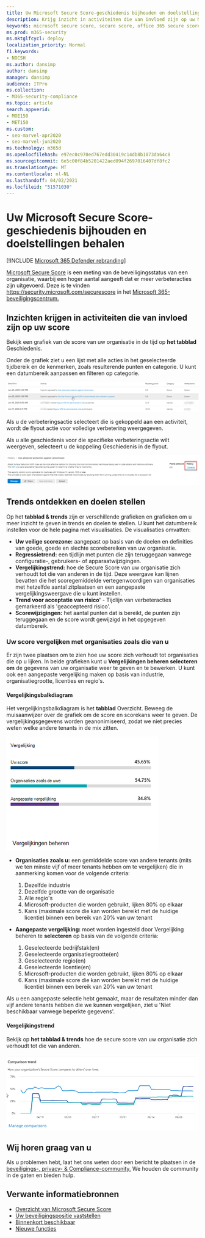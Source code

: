 ```yaml
---
title: Uw Microsoft Secure Score-geschiedenis bijhouden en doelstellingen behalen
description: Krijg inzicht in activiteiten die van invloed zijn op uw Microsoft Secure Score. Ontdek trends en stel doelen.
keywords: microsoft secure score, secure score, office 365 secure score, microsoft security score, microsoft 365 security center, improvement actions
ms.prod: m365-security
ms.mktglfcycl: deploy
localization_priority: Normal
f1.keywords:
- NOCSH
ms.author: dansimp
author: dansimp
manager: dansimp
audience: ITPro
ms.collection:
- M365-security-compliance
ms.topic: article
search.appverid:
- MOE150
- MET150
ms.custom:
- seo-marvel-apr2020
- seo-marvel-jun2020
ms.technology: m365d
ms.openlocfilehash: e97ec0c970ed767edd30419c14db8b1073da64c8
ms.sourcegitcommit: 6e5c00f84b5201422aed094f2697016407df8fc2
ms.translationtype: MT
ms.contentlocale: nl-NL
ms.lasthandoff: 04/02/2021
ms.locfileid: "51571030"
---
```

# <a name="track-your-microsoft-secure-score-history-and-meet-goals"></a>Uw Microsoft Secure Score-geschiedenis bijhouden en doelstellingen behalen

[!INCLUDE [Microsoft 365 Defender rebranding](../includes/microsoft-defender.md)]

[Microsoft Secure Score](microsoft-secure-score.md) is een meting van de beveiligingsstatus van een organisatie, waarbij een hoger aantal aangeeft dat er meer verbeteracties zijn uitgevoerd. Deze is te vinden https://security.microsoft.com/securescore in het [Microsoft 365-beveiligingscentrum.](overview-security-center.md)

## <a name="gain-insights-into-activity-that-has-affected-your-score"></a>Inzichten krijgen in activiteiten die van invloed zijn op uw score

Bekijk een grafiek van de score van uw organisatie in de tijd op **het tabblad** Geschiedenis.

Onder de grafiek ziet u een lijst met alle acties in het geselecteerde tijdbereik en de kenmerken, zoals resulterende punten en categorie. U kunt een datumbereik aanpassen en filteren op categorie.

![Activiteitsgeschiedenis](../../media/secure-score/secure-score-history-activity.png)

Als u de verbeteringsactie selecteert die is gekoppeld aan een activiteit, wordt de flyout actie voor volledige verbetering weergegeven.

Als u alle geschiedenis voor die specifieke verbeteringsactie wilt weergeven, selecteert u de koppeling Geschiedenis in de flyout.

![Actiegeschiedenis voor verbetering](../../media/secure-score/secure-score-history-flyout.png)

## <a name="discover-trends-and-set-goals"></a>Trends ontdekken en doelen stellen

Op het **tabblad & trends** zijn er verschillende grafieken en grafieken om u meer inzicht te geven in trends en doelen te stellen. U kunt het datumbereik instellen voor de hele pagina met visualisaties. De visualisaties omvatten:

* **Uw veilige scorezone:** aangepast op basis van de doelen en definities van goede, goede en slechte scorebereiken van uw organisatie.
* **Regressietrend:** een tijdlijn met punten die zijn teruggegaan vanwege configuratie-, gebruikers- of apparaatwijzigingen.  
* **Vergelijkingstrend:** hoe de Secure Score van uw organisatie zich verhoudt tot die van anderen in de tijd. Deze weergave kan lijnen bevatten die het scoregemiddelde vertegenwoordigen van organisaties met hetzelfde aantal zitplaatsen en een aangepaste vergelijkingsweergave die u kunt instellen.
* **Trend voor acceptatie van risico'** - Tijdlijn van verbeteracties gemarkeerd als 'geaccepteerd risico'.
* **Scorewijzigingen:** het aantal punten dat is bereikt, de punten zijn teruggegaan en de score wordt gewijzigd in het opgegeven datumbereik.

### <a name="compare-your-score-to-organizations-like-yours"></a>Uw score vergelijken met organisaties zoals die van u

Er zijn twee plaatsen om te zien hoe uw score zich verhoudt tot organisaties die op u lijken. In beide grafieken kunt u **Vergelijkingen beheren selecteren om** de gegevens van uw organisatie weer te geven en te bewerken. U kunt ook een aangepaste vergelijking maken op basis van industrie, organisatiegrootte, licenties en regio's.

#### <a name="comparison-bar-chart"></a>Vergelijkingsbalkdiagram

Het vergelijkingsbalkdiagram is het **tabblad** Overzicht. Beweeg de muisaanwijzer over de grafiek om de score en scorekans weer te geven. De vergelijkingsgegevens worden geanonimiseerd, zodat we niet precies weten welke andere tenants in de mix zitten.

![Staafdiagram met de scores van vergelijkbare organisaties](../../media/secure-score/secure-score-comparison-bar.png)

- **Organisaties zoals u:** een gemiddelde score van andere tenants (mits we ten minste vijf of meer tenants hebben om te vergelijken) die in aanmerking komen voor de volgende criteria:
    1. Dezelfde industrie
    2. Dezelfde grootte van de organisatie
    3. Alle regio's
    4. Microsoft-producten die worden gebruikt, lijken 80% op elkaar
    5. Kans (maximale score die kan worden bereikt met de huidige licentie) binnen een bereik van 20% van uw tenant

- **Aangepaste vergelijking:** moet worden ingesteld door Vergelijking beheren te **selecteren** op basis van de volgende criteria:
    1. Geselecteerde bedrijfstak(en)
    2. Geselecteerde organisatiegrootte(en)
    3. Geselecteerde regio(en)
    4. Geselecteerde licentie(en)
    5. Microsoft-producten die worden gebruikt, lijken 80% op elkaar
    6. Kans (maximale score die kan worden bereikt met de huidige licentie) binnen een bereik van 20% van uw tenant

Als u een aangepaste selectie hebt gemaakt, maar de resultaten minder dan vijf andere tenants hebben die we kunnen vergelijken, ziet u 'Niet beschikbaar vanwege beperkte gegevens'.

#### <a name="comparison-trend"></a>Vergelijkingstrend

Bekijk op **het tabblad & trends** hoe de secure score van uw organisatie zich verhoudt tot die van anderen.

![Lijngrafiek van de scores van vergelijkbare organisaties in de tijd](../../media/secure-score/secure-score-comparison-trend.png)

## <a name="we-want-to-hear-from-you"></a>Wij horen graag van u

Als u problemen hebt, laat het ons weten door een bericht te plaatsen in de [beveiligings-, privacy- & Compliance-community.](https://techcommunity.microsoft.com/t5/Security-Privacy-Compliance/bd-p/security_privacy) We houden de community in de gaten en bieden hulp.

## <a name="related-resources"></a>Verwante informatiebronnen

- [Overzicht van Microsoft Secure Score](microsoft-secure-score.md)
- [Uw beveiligingspositie vaststellen](microsoft-secure-score-improvement-actions.md)
- [Binnenkort beschikbaar](microsoft-secure-score-whats-coming.md)
- [Nieuwe functies](microsoft-secure-score-whats-new.md)
